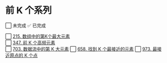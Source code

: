 # 前 K 个系列

⬜️ 未完成  ✅ 已完成    

⬜️  [215. 数组中的第K个最大元素](https://leetcode-cn.com/problems/kth-largest-element-in-an-array/)  
⬜️  [347. 前 K 个高频元素](https://leetcode-cn.com/problems/top-k-frequent-elements/)  
⬜️ [703. 数据流中的第 K 大元素](https://leetcode-cn.com/problems/kth-largest-element-in-a-stream/)
⬜️ [658. 找到 K 个最接近的元素](https://leetcode-cn.com/problems/find-k-closest-elements/)
⬜️ [973. 最接近原点的 K 个点](https://leetcode-cn.com/problems/k-closest-points-to-origin/) 